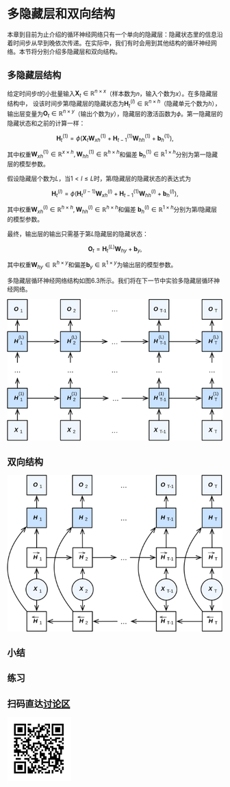 # 多隐藏层和双向结构


本章到目前为止介绍的循环神经网络只有一个单向的隐藏层：隐藏状态里的信息沿着时间步从早到晚依次传递。在实际中，我们有时会用到其他结构的循环神经网络。本节将分别介绍多隐藏层和双向结构。


## 多隐藏层结构

给定时间步$t$的小批量输入$\boldsymbol{X}_t \in \mathbb{R}^{n \times x}$（样本数为$n$，输入个数为$x$）。在多隐藏层结构中，
设该时间步第$l$隐藏层的隐藏状态为$\boldsymbol{H}_t^{(l)}  \in \mathbb{R}^{n \times h}$（隐藏单元个数为$h$），输出层变量为$\boldsymbol{O}_t \in \mathbb{R}^{n \times y}$（输出个数为$y$），隐藏层的激活函数为$\phi$。第一隐藏层的隐藏状态和之前的计算一样：

$$\boldsymbol{H}_t^{(1)} = \phi(\boldsymbol{X}_t \boldsymbol{W}_{xh}^{(1)} + \boldsymbol{H}_{t-1}^{(1)} \boldsymbol{W}_{hh}^{(1)}  + \boldsymbol{b}_h^{(1)}),$$


其中权重$\boldsymbol{W}_{xh}^{(1)} \in \mathbb{R}^{x \times h}, \boldsymbol{W}_{hh}^{(1)} \in \mathbb{R}^{h \times h}$和偏差 $\boldsymbol{b}_h^{(1)} \in \mathbb{R}^{1 \times h}$分别为第一隐藏层的模型参数。

假设隐藏层个数为$L$，当$1 < l \leq L$时，第$l$隐藏层的隐藏状态的表达式为

$$\boldsymbol{H}_t^{(l)} = \phi(\boldsymbol{H}_t^{(l-1)} \boldsymbol{W}_{xh}^{(l)} + \boldsymbol{H}_{t-1}^{(1)} \boldsymbol{W}_{hh}^{(l)}  + \boldsymbol{b}_h^{(l)}),$$


其中权重$\boldsymbol{W}_{xh}^{(l)} \in \mathbb{R}^{h \times h}, \boldsymbol{W}_{hh}^{(l)} \in \mathbb{R}^{h \times h}$和偏差 $\boldsymbol{b}_h^{(l)} \in \mathbb{R}^{1 \times h}$分别为第$l$隐藏层的模型参数。

最终，输出层的输出只需基于第$L$隐藏层的隐藏状态：

$$\boldsymbol{O}_t = \boldsymbol{H}_t^{(L)} \boldsymbol{W}_{hy} + \boldsymbol{b}_y,$$

其中权重$\boldsymbol{W}_{hy} \in \mathbb{R}^{h \times y}$和偏差$\boldsymbol{b}_y \in \mathbb{R}^{1 \times y}$为输出层的模型参数。

多隐藏层循环神经网络结构如图6.3所示。我们将在下一节中实验多隐藏层循环神经网络。

![多隐藏层循环神经网络结构。](../img/deep-rnn.svg)






## 双向结构


![双向循环神经网络结构。这里省略了输出层。](../img/bi-rnn.svg)




## 小结




## 练习



## 扫码直达[讨论区](https://discuss.gluon.ai/t/topic/6730)

![](../img/qr_bi-deep-rnn.svg)
